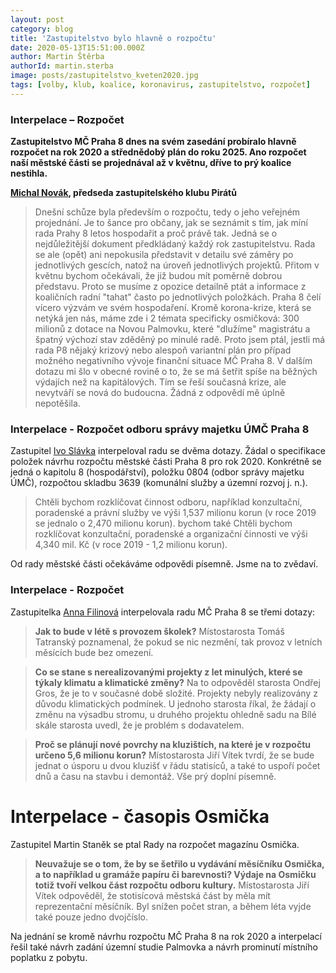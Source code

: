 ```yaml
---
layout: post
category: blog
title: 'Zastupitelstvo bylo hlavně o rozpočtu'
date: 2020-05-13T15:51:00.000Z
author: Martin Štěrba
authorId: martin.sterba
image: posts/zastupitelstvo_kveten2020.jpg
tags: [volby, klub, koalice, koronavirus, zastupitelstvo, rozpočet]
---
```


### Interpelace – Rozpočet
**Zastupitelstvo MČ Praha 8 dnes na svém zasedání probíralo hlavně rozpočet na rok 2020 a střednědobý plán do roku 2025. Ano rozpočet naší městské části se projednával až v květnu, dříve to prý koalice nestihla.** 

**[Michal Novák](https://praha8.pirati.cz/lide/michal-novak/), předseda zastupitelského klubu Pirátů**
> Dnešní schůze byla především o rozpočtu, tedy o jeho veřejném projednání. Je to šance pro občany, jak se seznámit s tím, jak míní rada Prahy 8 letos hospodařit a proč právě tak. Jedná se o nejdůležitější dokument předkládaný každý rok zastupitelstvu. Rada se ale (opět) ani nepokusila představit v detailu své záměry po jednotlivých gescích, natož na úroveň jednotlivých projektů. Přitom v květnu bychom očekávali, že již budou mít poměrně dobrou představu. Proto se musíme z opozice detailně ptát a informace z koaličních radní "tahat" často po jednotlivých položkách. Praha 8 čelí vícero výzvám ve svém hospodaření. Kromě korona-krize, která se netýká jen nás, máme zde i 2 témata specificky osmičková: 300 milionů z dotace na Novou Palmovku, které "dlužíme" magistrátu a špatný výchozí stav zděděný po minulé radě. Proto jsem ptál, jestli má rada P8 nějaký krizový nebo alespoň variantní plán pro případ možného negativního vývoje finanční situace MČ Praha 8. V dalším dotazu mi šlo v obecné rovině o to, že se má šetřit spíše na běžných výdajích než na kapitálových. Tím se řeší současná krize, ale nevytváří se nová do budoucna. Žádná z odpovědí mě úplně nepotěšila. 

### Interpelace - Rozpočet odboru správy majetku ÚMČ Praha 8
Zastupitel [Ivo Slávka](https://praha8.pirati.cz/lide/ivo-slavka/) interpeloval radu se dvěma dotazy. Žádal o specifikace položek návrhu rozpočtu městské části Praha 8 pro rok 2020. Konkrétně se jedná o kapitolu 8 (hospodářství), položku 0804 (odbor správy majetku ÚMČ), rozpočtou skladbu 3639 (komunální služby a územní rozvoj j. n.).

> Chtěli bychom rozklíčovat činnost odboru, například konzultační, poradenské a právní služby ve výši 1,537 milionu korun (v roce 2019 se jednalo o 2,470 milionu korun). bychom také Chtěli bychom rozklíčovat konzultační, poradenské a organizační činnosti ve výši 4,340 mil. Kč (v roce 2019 - 1,2 milionu korun).

Od rady městské části očekáváme odpovědi písemně. Jsme na to zvědaví.

### Interpelace - Rozpočet
Zastupitelka [Anna Filinová](https://praha8.pirati.cz/lide/anna-filinova/) interpelovala radu MČ Praha 8 se třemi dotazy:

> **Jak to bude v létě s provozem školek?** Místostarosta Tomáš Tatranský poznamenal, že pokud se nic nezmění, tak provoz v letních měsících bude bez omezení.

> **Co se stane s nerealizovanými projekty z let minulých, které se týkaly klimatu a klimatické změny?** Na to odpověděl starosta Ondřej Gros, že je to v současné době složité. Projekty nebyly realizovány z důvodu klimatických podmínek. U jednoho starosta říkal, že žádají o změnu na výsadbu stromu, u druhého projektu ohledně sadu na Bílé skále starosta uvedl, že je problém s dodavatelem.

> **Proč se plánují nové povrchy na kluzištích, na které je v rozpočtu určeno 5,6 milionu korun?** Místostarosta Jiří Vítek tvrdí, že se bude jednat o úsporu u dvou kluzišť v řádu statisíců, a také to uspoří počet dnů a času na stavbu i demontáž. Vše prý doplní písemně.

# Interpelace - časopis Osmička
Zastupitel Martin Staněk se ptal Rady na rozpočet magazínu Osmička.

> **Neuvažuje se o tom, že by se šetřilo u vydávání měsíčníku Osmička, a to například u gramáže papíru či barevnosti? Výdaje na Osmičku totiž tvoří velkou část rozpočtu odboru kultury.** Místostarosta Jiří Vítek odpověděl, že stotisícová městská část by měla mít reprezentační měsíčník. Byl snížen počet stran, a během léta vyjde také pouze jedno dvojčíslo.

Na jednání se kromě návrhu rozpočtu MČ Praha 8 na rok 2020 a interpelací řešil také návrh zadání územní studie Palmovka a návrh prominutí místního poplatku z pobytu.

